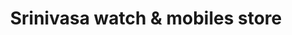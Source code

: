 ---
title: "Srinivasa watch & mobiles store"
url: /patancheru/srinivasa-watch-und-mobiles-store/
shop: Handy
---